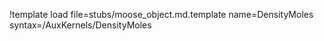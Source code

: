 !template load file=stubs/moose_object.md.template name=DensityMoles syntax=/AuxKernels/DensityMoles